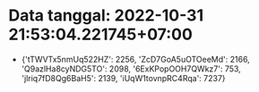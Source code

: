 # Data tanggal: 2022-10-31 21:53:04.221745+07:00

* {'tTWVTx5nmUq522HZ': 2256, 'ZcD7GoA5uOTOeeMd': 2166, 'Q9azlHa8cyNDG5TO': 2098, '6ExKPopOOH7QWkz7': 753, 'jlriq7fD8Qg6BaH5': 2139, 'iUqW1tovnpRC4Rqa': 7237}
